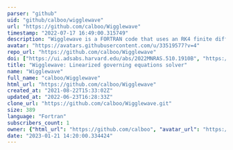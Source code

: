 ```yaml
---
parser: "github"
uid: "github/calboo/wigglewave"
url: "https://github.com/calboo/Wigglewave"
timestamp: "2022-07-17 16:49:00.315749"
description: "Wigglewave is a FORTRAN code that uses an RK4 finite difference method to solve the linearised governing equations for Torsional Alfvén Waves (TAWs) propagating in a plasma with negligible plasma beta and in a force-free axisymmetric magnetic field, with no azimuthal component, embedded in a high density divergent tube structure."
avatar: "https://avatars.githubusercontent.com/u/33519577?v=4"
repo_url: "https://github.com/calboo/Wigglewave"
doi: ["https://ui.adsabs.harvard.edu/abs/2022MNRAS.510.1910B", "https://ui.adsabs.harvard.edu/abs/2022ascl.soft03030B/abstract"]
title: "Wigglewave: Linearized governing equations solver"
name: "Wigglewave"
full_name: "calboo/Wigglewave"
html_url: "https://github.com/calboo/Wigglewave"
created_at: "2021-08-22T15:33:02Z"
updated_at: "2022-06-23T16:28:33Z"
clone_url: "https://github.com/calboo/Wigglewave.git"
size: 389
language: "Fortran"
subscribers_count: 1
owner: {"html_url": "https://github.com/calboo", "avatar_url": "https://avatars.githubusercontent.com/u/33519577?v=4", "login": "calboo", "type": "User"}
date: "2023-01-21 14:20:00.334424"
---
```

